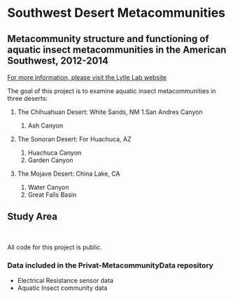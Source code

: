 # Southwest Desert Metacommunities
## Metacommunity structure and functioning of aquatic insect metacommunities in the American Southwest, 2012-2014


[For more information, please visit the Lytle Lab website](https://lytlelab.science.oregonstate.edu)

The goal of this project is to examine aquatic insect metacommunities in three deserts:

1. The Chihuahuan Desert: White Sands, NM
	1.San Andres Canyon 
	1. Ash Canyon 


2. The Sonoran Desert: For Huachuca, AZ
	1. Huachuca Canyon 
	1. Garden Canyon 

3. The Mojave Desert: China Lake, CA
	1. Water Canyon 
	1. Great Falls Basin 


## Study Area
<br />
<p align="center">
<a href="https://github.com/SouthwestDesertMetacommunities>
<img src="Images/StudyArea.png" alt="Study Area" width="100" height="100">
  </a>

All code for this project is public. 

### Data included in the Privat-MetacommunityData repository
* Electrical Resistance sensor data
* Aquatic Insect community data

